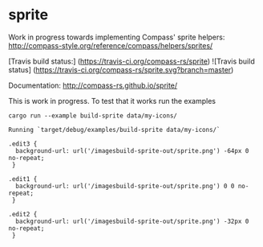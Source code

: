 sprite
=====

Work in progress towards implementing Compass' sprite helpers: http://compass-style.org/reference/compass/helpers/sprites/

[Travis build status:] (https://travis-ci.org/compass-rs/sprite) ![Travis build status]
(https://travis-ci.org/compass-rs/sprite.svg?branch=master)

Documentation: http://compass-rs.github.io/sprite/

This is work in progress. To test that it works run the examples

```
cargo run --example build-sprite data/my-icons/

Running `target/debug/examples/build-sprite data/my-icons/`

.edit3 {
  background-url: url('/imagesbuild-sprite-out/sprite.png') -64px 0 no-repeat;
 }

.edit1 {
  background-url: url('/imagesbuild-sprite-out/sprite.png') 0 0 no-repeat;
 }

.edit2 {
  background-url: url('/imagesbuild-sprite-out/sprite.png') -32px 0 no-repeat;
 }
```
